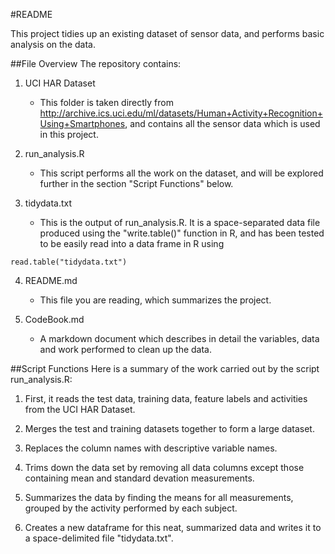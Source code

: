 #README

This project tidies up an existing dataset of sensor data, and performs basic analysis on the data.

##File Overview
The repository contains:

1. UCI HAR Dataset 
	* This folder is taken directly from http://archive.ics.uci.edu/ml/datasets/Human+Activity+Recognition+Using+Smartphones, and contains all the sensor data which is used in this project.

2. run_analysis.R 
	* This script performs all the work on the dataset, and will be explored further in the section "Script Functions" below.

3. tidydata.txt 
	* This is the output of run_analysis.R. It is a space-separated data file produced using the "write.table()" function in R, and has been tested to be easily read into a data frame in R using 
~~~~
read.table("tidydata.txt")
~~~~

4. README.md 
	* This file you are reading, which summarizes the project.

5. CodeBook.md 
	* A markdown document which describes in detail the variables, data and work performed to clean up the data.


##Script Functions
Here is a summary of the work carried out by the script run_analysis.R:
1. First, it reads the test data, training data, feature labels and activities from the UCI HAR Dataset. 

2. Merges the test and training datasets together to form a large dataset.

3. Replaces the column names with descriptive variable names. 

4. Trims down the data set by removing all data columns except those containing mean and standard devation measurements.

5. Summarizes the data by finding the means for all measurements, grouped by the activity performed by each subject. 

6. Creates a new dataframe for this neat, summarized data and writes it to a space-delimited file "tidydata.txt".

